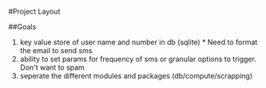 #Project Layout

##Goals 

1. key value store of user name and number in db (sqlite) * Need to format the email to send sms
2. ability to set params for frequency of sms or granular options to trigger. Don't want to spam
3. seperate the different modules and packages (db/compute/scrapping) 

